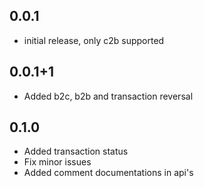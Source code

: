 ## 0.0.1

*  initial release, only c2b supported

## 0.0.1+1
* Added b2c, b2b and transaction reversal

## 0.1.0
* Added transaction status
* Fix minor issues
* Added comment documentations in api's